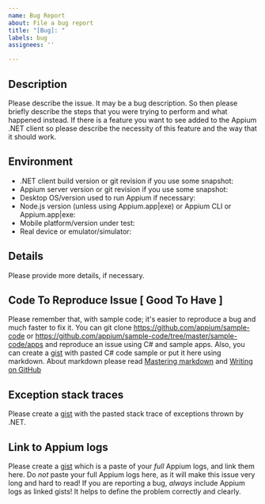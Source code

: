 ```yaml
---
name: Bug Report
about: File a bug report
title: "[Bug]: "
labels: bug
assignees: ''

---
```


## Description

Please describe the issue. It may be a bug description. So then please briefly describe the steps that you were trying to perform and what happened instead.
If there is a feature you want to see added to the Appium .NET client so please describe the necessity of this feature and the way that it should work.

## Environment

* .NET client build version or git revision if you use some snapshot:
* Appium server version or git revision if you use some snapshot:
* Desktop OS/version used to run Appium if necessary:
* Node.js version (unless using Appium.app|exe) or Appium CLI or Appium.app|exe:
* Mobile platform/version under test:
* Real device or emulator/simulator:

## Details

Please provide more details, if necessary.


## Code To Reproduce Issue [ Good To Have ]

Please remember that, with sample code; it's easier to reproduce a bug and much faster to fix it.
You can git clone https://github.com/appium/sample-code or https://github.com/appium/sample-code/tree/master/sample-code/apps and reproduce an issue using C# and sample apps.
Also, you can create a [gist](https://gist.github.com) with pasted C# code sample or put it here using markdown. About markdown please read [Mastering markdown](https://guides.github.com/features/mastering-markdown/) and 
[Writing on GitHub](https://help.github.com/categories/writing-on-github/)

## Exception stack traces

Please create a [gist](https://gist.github.com) with the pasted stack trace of exceptions thrown by .NET.

## Link to Appium logs

Please create a [gist](https://gist.github.com) which is a paste of your _full_ Appium logs, and link them here. Do _not_ paste your full Appium logs here, as it will make this issue very long and hard to read! 
If you are reporting a bug, _always_ include Appium logs as linked gists! It helps to define the problem correctly and clearly.
